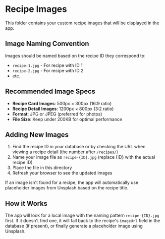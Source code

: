 # Recipe Images

This folder contains your custom recipe images that will be displayed in the app.

## Image Naming Convention

Images should be named based on the recipe ID they correspond to:

- `recipe-1.jpg` - For recipe with ID 1
- `recipe-2.jpg` - For recipe with ID 2
- etc.

## Recommended Image Specs

- **Recipe Card Images**: 500px × 300px (16:9 ratio)
- **Recipe Detail Images**: 1200px × 800px (3:2 ratio)
- **Format**: JPG or JPEG (preferred for photos)
- **File Size**: Keep under 200KB for optimal performance

## Adding New Images

1. Find the recipe ID in your database or by checking the URL when viewing a recipe detail (the number after `/recipes/`)
2. Name your image file as `recipe-{ID}.jpg` (replace {ID} with the actual recipe ID)
3. Place the file in this directory
4. Refresh your browser to see the updated images

If an image isn't found for a recipe, the app will automatically use placeholder images from Unsplash based on the recipe title.

## How it Works

The app will look for a local image with the naming pattern `recipe-{ID}.jpg` first. If it doesn't find one, it will fall back to the recipe's `imageUrl` field in the database (if present), or finally generate a placeholder image using Unsplash.